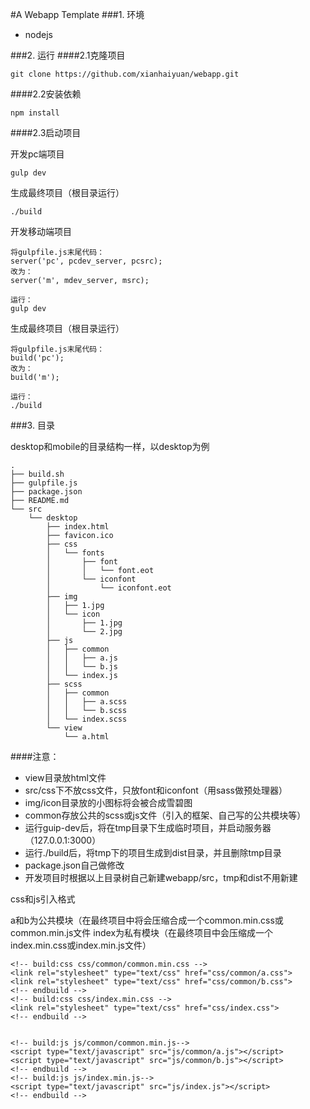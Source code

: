 #A Webapp Template
###1. 环境
- nodejs

###2. 运行
####2.1克隆项目

	git clone https://github.com/xianhaiyuan/webapp.git

####2.2安装依赖

	npm install
	
####2.3启动项目

 开发pc端项目

	gulp dev

生成最终项目（根目录运行）

	./build
	
开发移动端项目

	将gulpfile.js末尾代码：
	server('pc', pcdev_server, pcsrc);
	改为：
	server('m', mdev_server, msrc);
	
	运行：
	gulp dev
	
生成最终项目（根目录运行）

	将gulpfile.js末尾代码：
	build('pc');
	改为：
	build('m');
	
	运行：
	./build
	
###3. 目录

desktop和mobile的目录结构一样，以desktop为例

	.
	├── build.sh
	├── gulpfile.js
	├── package.json
	├── README.md
	└── src
	    └── desktop
	        ├── index.html
	        ├── favicon.ico
	        ├── css
	        │   └── fonts
	        │       ├── font
	        │       │   └── font.eot
	        │       └── iconfont
	        │           └── iconfont.eot
	        ├── img
	        │   ├── 1.jpg
	        │   └── icon
	        │       ├── 1.jpg
	        │       └── 2.jpg
	        ├── js
	        │   ├── common
	        │   │   ├── a.js
	        │   │   └── b.js
	        │   └── index.js
	        ├── scss
	        │   ├── common
	        │   │   ├── a.scss
	        │   │   └── b.scss
	        │   └── index.scss
	        └── view
	            └── a.html




####注意：

- view目录放html文件
- src/css下不放css文件，只放font和iconfont（用sass做预处理器）
- img/icon目录放的小图标将会被合成雪碧图
- common存放公共的scss或js文件（引入的框架、自己写的公共模块等）
- 运行guip-dev后，将在tmp目录下生成临时项目，并启动服务器（127.0.0.1:3000）
- 运行./build后，将tmp下的项目生成到dist目录，并且删除tmp目录
- package.json自己做修改
- 开发项目时根据以上目录树自己新建webapp/src，tmp和dist不用新建

css和js引入格式

a和b为公共模块（在最终项目中将会压缩合成一个common.min.css或common.min.js文件
index为私有模块（在最终项目中会压缩成一个index.min.css或index.min.js文件）

	<!-- build:css css/common/common.min.css -->
	<link rel="stylesheet" type="text/css" href="css/common/a.css">
	<link rel="stylesheet" type="text/css" href="css/common/b.css">
	<!-- endbuild -->
	<!-- build:css css/index.min.css -->
	<link rel="stylesheet" type="text/css" href="css/index.css">
	<!-- endbuild -->


	<!-- build:js js/common/common.min.js-->
	<script type="text/javascript" src="js/common/a.js"></script>
	<script type="text/javascript" src="js/common/b.js"></script>
	<!-- endbuild -->
	<!-- build:js js/index.min.js-->
	<script type="text/javascript" src="js/index.js"></script>
	<!-- endbuild -->

